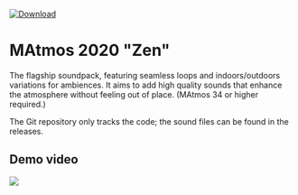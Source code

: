 [![Download](https://img.shields.io/badge/-soundpack%20download-brightgreen)](https://github.com/makamys/MAtmos-2020-Zen/releases)

# MAtmos 2020 "Zen"
The flagship soundpack, featuring seamless loops and indoors/outdoors variations for ambiences. It aims to add high quality sounds that enhance the atmosphere without feeling out of place. (MAtmos 34 or higher required.)

The Git repository only tracks the code; the sound files can be found in the releases.

## Demo video
[![](http://img.youtube.com/vi/3F85g3e2_MY/0.jpg)](http://www.youtube.com/watch?v=3F85g3e2_MY "")
